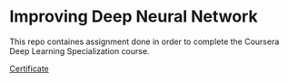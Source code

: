 # Improving Deep Neural Network

This repo containes assignment done in order to complete the Coursera Deep Learning Specialization course.

[Certificate](https://www.coursera.org/account/accomplishments/verify/A8MEP9C8GFGX)
